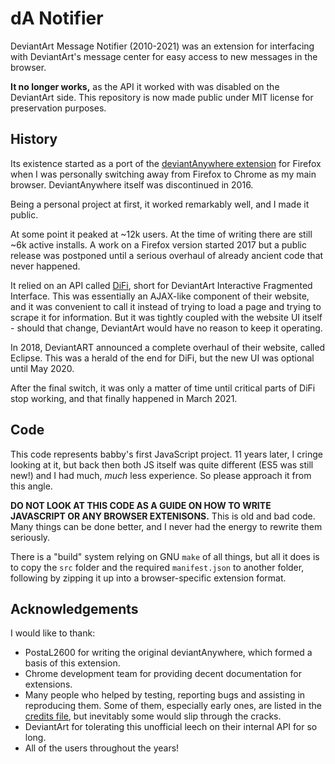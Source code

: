 dA Notifier
===========

DeviantArt Message Notifier (2010-2021) was an extension for interfacing with DeviantArt's message center for easy access to new messages in the browser.

**It no longer works,** as the API it worked with was disabled on the DeviantArt side. This repository is now made public under MIT license for preservation purposes.

History
-------

Its existence started as a port of the [deviantAnywhere extension](https://www.deviantart.com/deviantanywhere) for Firefox when I was personally switching away from Firefox to Chrome as my main browser. DeviantAnywhere itself was discontinued in 2016.

Being a personal project at first, it worked remarkably well, and I made it public.

At some point it peaked at ~12k users. At the time of writing there are still ~6k active installs. A work on a Firefox version started 2017 but a public release was postponed until a serious overhaul of already ancient code that never happened.

It relied on an API called [DiFi](https://github.com/danopia/deviantart-difi/wiki), short for DeviantArt Interactive Fragmented Interface. This was essentially an AJAX-like component of their website, and it was convenient to call it instead of trying to load a page and trying to scrape it for information. But it was tightly coupled with the website UI itself - should that change, DeviantArt would have no reason to keep it operating.

In 2018, DeviantART announced a complete overhaul of their website, called Eclipse. This was a herald of the end for DiFi, but the new UI was optional until May 2020.

After the final switch, it was only a matter of time until critical parts of DiFi stop working, and that finally happened in March 2021.

Code
----

This code represents babby's first JavaScript project. 11 years later, I cringe looking at it, but back then both JS itself was quite different (ES5 was still new!) and I had much, _much_ less experience. So please approach it from this angle.

**DO NOT LOOK AT THIS CODE AS A GUIDE ON HOW TO WRITE JAVASCRIPT OR ANY BROWSER EXTENISONS.** This is old and bad code. Many things can be done better, and I never had the energy to rewrite them seriously.

There is a "build" system relying on GNU `make` of all things, but all it does is to copy the `src` folder and the required `manifest.json` to another folder, following by zipping it up into a browser-specific extension format.

Acknowledgements
----------------

I would like to thank:

* PostaL2600 for writing the original deviantAnywhere, which formed a basis of this extension.
* Chrome development team for providing decent documentation for extensions.
* Many people who helped by testing, reporting bugs and assisting in reproducing them. Some of them, especially early ones, are listed in the [credits file](src/credits.html), but inevitably some would slip through the cracks.
* DeviantArt for tolerating this unofficial leech on their internal API for so long.
* All of the users throughout the years!
